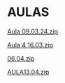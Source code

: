 # AULAS
[Aula 09.03.24.zip](https://github.com/luisshenri/AULAS/files/14546431/Aula.09.03.24.zip)
    

[Aula 4 16.03.zip](https://github.com/luisshenri/AULAS/files/14623723/Aula.4.16.03.zip)


[06.04.zip](https://github.com/luisshenri/AULAS/files/14893802/06.04.zip)

[AULA13.04.zip](https://github.com/luisshenri/AULAS/files/14967508/AULA13.04.zip)

